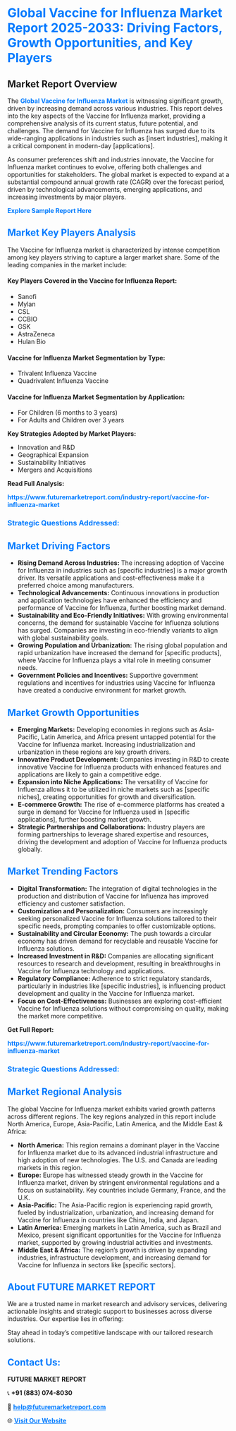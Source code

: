 <h1 style="color: #007BFF;">Global Vaccine for Influenza Market Report 2025-2033: Driving Factors, Growth Opportunities, and Key Players</h1>

<section id="overview">
<h2>Market Report Overview</h2>
<p>The <a href="https://www.futuremarketreport.com/industry-report/vaccine-for-influenza-market" style="color: #007BFF; text-decoration: none;"><strong>Global Vaccine for Influenza Market</strong></a> is witnessing significant growth, driven by increasing demand across various industries. This report delves into the key aspects of the Vaccine for Influenza market, providing a comprehensive analysis of its current status, future potential, and challenges. The demand for Vaccine for Influenza has surged due to its wide-ranging applications in industries such as [insert industries], making it a critical component in modern-day [applications].</p>
<p>As consumer preferences shift and industries innovate, the Vaccine for Influenza market continues to evolve, offering both challenges and opportunities for stakeholders. The global market is expected to expand at a substantial compound annual growth rate (CAGR) over the forecast period, driven by technological advancements, emerging applications, and increasing investments by major players.</p>
</section>

<section id="overview">
<p><a href="https://www.futuremarketreport.com/request-sample/reportId=78571" style="color: #007BFF; text-decoration: none;"><strong>Explore Sample Report Here</strong></a></p>
</section>

<section id="key-players">
<h2 style="color: #007BFF;">Market Key Players Analysis</h2>
<p>The Vaccine for Influenza market is characterized by intense competition among key players striving to capture a larger market share. Some of the leading companies in the market include:</p>
<h4>Key Players Covered in the Vaccine for Influenza Report:</h4>
<ul><li>Sanofi</li><li>Mylan</li><li>CSL</li><li>CCBIO</li><li>GSK</li><li>AstraZeneca</li><li>Hulan Bio</li></ul>
<h4>Vaccine for Influenza Market Segmentation by Type:</h4>
<ul><li>Trivalent Influenza Vaccine</li><li>Quadrivalent Influenza Vaccine</li></ul>

<h4>Vaccine for Influenza Market Segmentation by Application:</h4>
<ul><li>For Children (6 months to 3 years)</li><li>For Adults and Children over 3 years</li></ul>
<p><strong>Key Strategies Adopted by Market Players:</strong></p>
<ul>
<li>Innovation and R&D</li>
<li>Geographical Expansion</li>
<li>Sustainability Initiatives</li>
<li>Mergers and Acquisitions</li>
</ul>
</section>

<section>
<p><strong>Read Full Analysis: </strong></p><a href="https://www.futuremarketreport.com/industry-report/vaccine-for-influenza-market" style="color: #007BFF; text-decoration: none;"><strong>https://www.futuremarketreport.com/industry-report/vaccine-for-influenza-market</strong></a>
<h3 style="color: #007BFF;">Strategic Questions Addressed:</h3>
</section>

<section id="driving-factors">
<h2 style="color: #007BFF;">Market Driving Factors</h2>
<ul>
<li><strong>Rising Demand Across Industries:</strong> The increasing adoption of Vaccine for Influenza in industries such as [specific industries] is a major growth driver. Its versatile applications and cost-effectiveness make it a preferred choice among manufacturers.</li>
<li><strong>Technological Advancements:</strong> Continuous innovations in production and application technologies have enhanced the efficiency and performance of Vaccine for Influenza, further boosting market demand.</li>
<li><strong>Sustainability and Eco-Friendly Initiatives:</strong> With growing environmental concerns, the demand for sustainable Vaccine for Influenza solutions has surged. Companies are investing in eco-friendly variants to align with global sustainability goals.</li>
<li><strong>Growing Population and Urbanization:</strong> The rising global population and rapid urbanization have increased the demand for [specific products], where Vaccine for Influenza plays a vital role in meeting consumer needs.</li>
<li><strong>Government Policies and Incentives:</strong> Supportive government regulations and incentives for industries using Vaccine for Influenza have created a conducive environment for market growth.</li>
</ul>
</section>

<section id="growth-opportunities">
<h2 style="color: #007BFF;">Market Growth Opportunities</h2>
<ul>
<li><strong>Emerging Markets:</strong> Developing economies in regions such as Asia-Pacific, Latin America, and Africa present untapped potential for the Vaccine for Influenza market. Increasing industrialization and urbanization in these regions are key growth drivers.</li>
<li><strong>Innovative Product Development:</strong> Companies investing in R&D to create innovative Vaccine for Influenza products with enhanced features and applications are likely to gain a competitive edge.</li>
<li><strong>Expansion into Niche Applications:</strong> The versatility of Vaccine for Influenza allows it to be utilized in niche markets such as [specific niches], creating opportunities for growth and diversification.</li>
<li><strong>E-commerce Growth:</strong> The rise of e-commerce platforms has created a surge in demand for Vaccine for Influenza used in [specific applications], further boosting market growth.</li>
<li><strong>Strategic Partnerships and Collaborations:</strong> Industry players are forming partnerships to leverage shared expertise and resources, driving the development and adoption of Vaccine for Influenza products globally.</li>
</ul>
</section>

<section id="trending-factors">
<h2 style="color: #007BFF;">Market Trending Factors</h2>
<ul>
<li><strong>Digital Transformation:</strong> The integration of digital technologies in the production and distribution of Vaccine for Influenza has improved efficiency and customer satisfaction.</li>
<li><strong>Customization and Personalization:</strong> Consumers are increasingly seeking personalized Vaccine for Influenza solutions tailored to their specific needs, prompting companies to offer customizable options.</li>
<li><strong>Sustainability and Circular Economy:</strong> The push towards a circular economy has driven demand for recyclable and reusable Vaccine for Influenza solutions.</li>
<li><strong>Increased Investment in R&D:</strong> Companies are allocating significant resources to research and development, resulting in breakthroughs in Vaccine for Influenza technology and applications.</li>
<li><strong>Regulatory Compliance:</strong> Adherence to strict regulatory standards, particularly in industries like [specific industries], is influencing product development and quality in the Vaccine for Influenza market.</li>
<li><strong>Focus on Cost-Effectiveness:</strong> Businesses are exploring cost-efficient Vaccine for Influenza solutions without compromising on quality, making the market more competitive.</li>
</ul>
</section>

<section>
<p><strong>Get Full Report: </strong></p><a href="https://www.futuremarketreport.com/industry-report/vaccine-for-influenza-market" style="color: #007BFF; text-decoration: none;"><strong>https://www.futuremarketreport.com/industry-report/vaccine-for-influenza-market</strong></a>
<h3 style="color: #007BFF;">Strategic Questions Addressed:</h3>
</section>


<section id="regional-analysis">
<h2 style="color: #007BFF;">Market Regional Analysis</h2>
<p>The global Vaccine for Influenza market exhibits varied growth patterns across different regions. The key regions analyzed in this report include North America, Europe, Asia-Pacific, Latin America, and the Middle East & Africa:</p>
<ul>
<li><strong>North America:</strong> This region remains a dominant player in the Vaccine for Influenza market due to its advanced industrial infrastructure and high adoption of new technologies. The U.S. and Canada are leading markets in this region.</li>
<li><strong>Europe:</strong> Europe has witnessed steady growth in the Vaccine for Influenza market, driven by stringent environmental regulations and a focus on sustainability. Key countries include Germany, France, and the U.K.</li>
<li><strong>Asia-Pacific:</strong> The Asia-Pacific region is experiencing rapid growth, fueled by industrialization, urbanization, and increasing demand for Vaccine for Influenza in countries like China, India, and Japan.</li>
<li><strong>Latin America:</strong> Emerging markets in Latin America, such as Brazil and Mexico, present significant opportunities for the Vaccine for Influenza market, supported by growing industrial activities and investments.</li>
<li><strong>Middle East & Africa:</strong> The region’s growth is driven by expanding industries, infrastructure development, and increasing demand for Vaccine for Influenza in sectors like [specific sectors].</li>
</ul>
</section>

<footer>
<h2 style="color: #007BFF;">About FUTURE MARKET REPORT</h2>
<p>We are a trusted name in market research and advisory services, delivering actionable insights and strategic support to businesses across diverse industries. Our expertise lies in offering:</p>

<p>Stay ahead in today’s competitive landscape with our tailored research solutions.</p>

<h2 style="color: #007BFF;">Contact Us:</h2>
<p><strong>FUTURE MARKET REPORT</strong></p>
<p>📞 <strong>+91 (883) 074-8030</strong></p>
<p>📧 <strong><a href="mailto:help@futuremarketreport.com" style="color: #007BFF;">help@futuremarketreport.com</a></strong></p>
<p>🌐 <strong><a href="https://www.futuremarketreport.com/" style="color: #007BFF;">Visit Our Website</a></strong></p>
</footer>